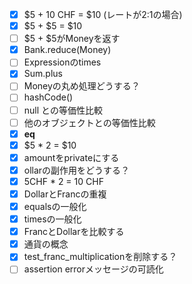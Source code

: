 - [x] $5 + 10 CHF = $10 (レートが2:1の場合)
- [x] $5 + $5 = $10
- [ ] $5 + $5がMoneyを返す
- [x] Bank.reduce(Money)
- [ ] Expressionのtimes
- [x] Sum.plus
- [ ] Moneyの丸め処理どうする？
- [ ] hashCode()
- [ ] null との等価性比較
- [ ] 他のオブジェクトとの等価性比較
- [x] __eq__
- [x] $5 * 2 = $10
- [x] amountをprivateにする
- [x] ollarの副作用をどうする？
- [x] 5CHF * 2 = 10 CHF
- [x] DollarとFrancの重複
- [x] equalsの一般化
- [x] timesの一般化
- [x] FrancとDollarを比較する
- [x] 通貨の概念
- [x] test_franc_multiplicationを削除する？
- [ ] assertion errorメッセージの可読化
